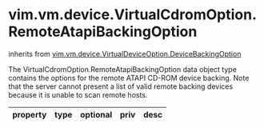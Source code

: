 vim.vm.device.VirtualCdromOption.RemoteAtapiBackingOption
=========================================================
inherits from [vim.vm.device.VirtualDeviceOption.DeviceBackingOption](docs/vim.vm.device.VirtualDeviceOption.DeviceBackingOption.md)


The VirtualCdromOption.RemoteAtapiBackingOption data object type   contains the options for the remote ATAPI CD-ROM device backing.   Note that the server cannot present a list of valid remote backing devices   because it is unable to scan remote hosts.

| property | type | optional | priv | desc |
|:---------|:-----|:---------|:-----|:-----|


